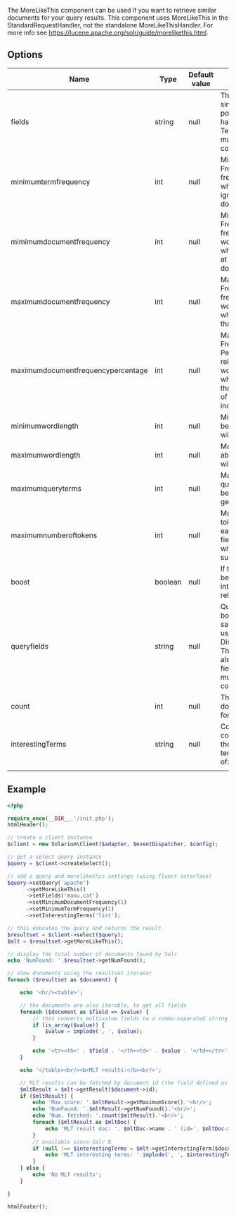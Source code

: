 The MoreLikeThis component can be used if you want to retrieve similar documents for your query results. This component uses MoreLikeThis in the StandardRequestHandler, not the standalone MoreLikeThisHandler. For more info see <https://lucene.apache.org/solr/guide/morelikethis.html>.

Options
-------

| Name                               | Type    | Default value | Description                                                                                                                                                                   |
|------------------------------------|---------|---------------|-------------------------------------------------------------------------------------------------------------------------------------------------------------------------------|
| fields                             | string  | null          | The fields to use for similarity. NOTE: if possible, these should have a stored TermVector. Separate multiple fields with commas.                                             |
| minimumtermfrequency               | int     | null          | Minimum Term Frequency - the frequency below which terms will be ignored in the source doc.                                                                                   |
| mimimumdocumentfrequency           | int     | null          | Minimum Document Frequency - the frequency at which words will be ignored which do not occur in at least this many docs.                                                      |
| maximumdocumentfrequency           | int     | null          | Maximum Document Frequency - the frequency at which words will be ignored which occur in more than this many docs.                                                            |
| maximumdocumentfrequencypercentage | int     | null          | Maximum Document Frequency Percentage - a relative ratio at which words will be ignored which occur in more than this percentage of the docs in the index.                    |
| minimumwordlength                  | int     | null          | Minimum word length below which words will be ignored.                                                                                                                        |
| maximumwordlength                  | int     | null          | Maximum word length above which words will be ignored.                                                                                                                        |
| maximumqueryterms                  | int     | null          | Maximum number of query terms that will be included in any generated query.                                                                                                   |
| maximumnumberoftokens              | int     | null          | Maximum number of tokens to parse in each example doc field that is not stored with TermVector support.                                                                       |
| boost                              | boolean | null          | If true the query will be boosted by the interesting term relevance.                                                                                                          |
| queryfields                        | string  | null          | Query fields and their boosts using the same format as that used in DisMaxQParserPlugin. These fields must also be specified in fields. Separate multiple fields with commas. |
| count                              | int     | null          | The number of similar documents to return for each result.                                                                                                                    |
| interestingTerms                   | string  | null          | Controls how the component presents the "interesting" terms. Must be one of: none, list, details.                                                                             |
||

Example
-------

```php
<?php

require_once(__DIR__.'/init.php');
htmlHeader();

// create a client instance
$client = new Solarium\Client($adapter, $eventDispatcher, $config);

// get a select query instance
$query = $client->createSelect();

// add a query and morelikethis settings (using fluent interface)
$query->setQuery('apache')
      ->getMoreLikeThis()
      ->setFields('manu,cat')
      ->setMinimumDocumentFrequency(1)
      ->setMinimumTermFrequency(1)
      ->setInterestingTerms('list');

// this executes the query and returns the result
$resultset = $client->select($query);
$mlt = $resultset->getMoreLikeThis();

// display the total number of documents found by Solr
echo 'NumFound: '.$resultset->getNumFound();

// show documents using the resultset iterator
foreach ($resultset as $document) {

    echo '<hr/><table>';

    // the documents are also iterable, to get all fields
    foreach ($document as $field => $value) {
        // this converts multivalue fields to a comma-separated string
        if (is_array($value)) {
            $value = implode(', ', $value);
        }

        echo '<tr><th>' . $field . '</th><td>' . $value . '</td></tr>';
    }

    echo '</table><br/><b>MLT results:</b><br/>';

    // MLT results can be fetched by document id (the field defined as uniquekey in this schema)
    $mltResult = $mlt->getResult($document->id);
    if ($mltResult) {
        echo 'Max score: '.$mltResult->getMaximumScore().'<br/>';
        echo 'NumFound: '.$mltResult->getNumFound().'<br/>';
        echo 'Num. fetched: '.count($mltResult).'<br/>';
        foreach ($mltResult as $mltDoc) {
            echo 'MLT result doc: '. $mltDoc->name . ' (id='. $mltDoc->id . ')<br/>';
        }
        // available since Solr 8
        if (null !== $interestingTerms = $mlt->getInterestingTerm($document->id)) {
            echo 'MLT interesting terms: '.implode(', ', $interestingTerms).'<br/>';
        }
    } else {
        echo 'No MLT results';
    }

}

htmlFooter();

```
